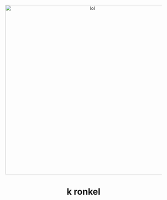 <p align="center">
  <a href="https://dabco.in/">
    <img alt="lol" src="https://preview.redd.it/vb0l7bwk6mp31.jpg?width=960&crop=smart&auto=webp&s=ee4a725e2216b8e81be63123c3f20c13bf99d266" width="546">
  </a>
</p>

<h1 align="center">
  k ronkel
</h1>

